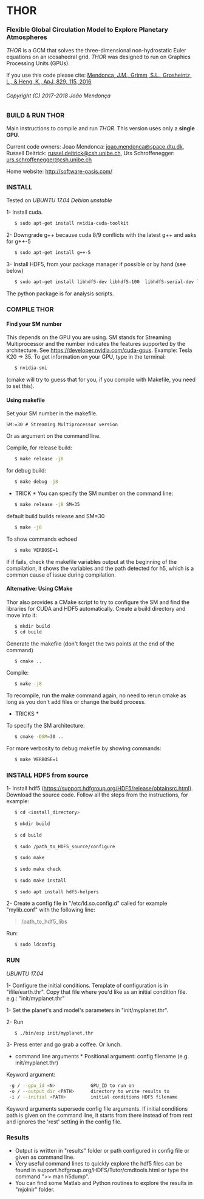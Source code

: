 # THOR #

### Flexible Global Circulation Model to Explore Planetary Atmospheres

*THOR* is a GCM that solves the three-dimensional non-hydrostatic Euler equations on an icosahedral grid. *THOR* was designed to run on Graphics Processing Units (GPUs).

If you use this code please cite: [Mendonca, J.M., Grimm, S.L., Grosheintz, L., & Heng, K., ApJ, 829, 115, 2016](http://iopscience.iop.org/article/10.3847/0004-637X/829/2/115/meta)

###### Copyright (C) 2017-2018 João Mendonça ######

### BUILD & RUN THOR

Main instructions to compile and run *THOR*. This version uses only a __single__ __GPU__.

Current code owners: Joao Mendonca: joao.mendonca@space.dtu.dk, Russell Deitrick: russel.deitrick@csh.unibe.ch, Urs Schroffenegger: urs.schroffenegger@csh.unibe.ch


Home website: http://software-oasis.com/

### INSTALL

Tested on *UBUNTU* *17.04* *Debian unstable*

1- Install cuda. 

```sh
   $ sudo apt-get install nvidia-cuda-toolkit
```
2- Downgrade g++ because cuda 8/9 conflicts with the latest g++ and asks for g++-5

```sh
   $ sudo apt-get install g++-5
```
3- Install HDF5, from your package manager if possible or by hand (see below)
```sh
   $ sudo apt-get install libhdf5-dev libhdf5-100  libhdf5-serial-dev libhdf5-cpp-100 python-h5py
```
The python package is for analysis scripts.

### COMPILE THOR
#### Find your SM number

This depends on the GPU you are using. SM stands for Streaming Multiprocessor and the number indicates the features supported by the architecture. See https://developer.nvidia.com/cuda-gpus.
   Example: Tesla K20 -> 35. To get information on your GPU, type in the terminal: 

```sh
   $ nvidia-smi 
```

(cmake will try to guess that for you, if you compile with Makefile, you need to set this).

#### Using makefile

Set your SM number in the makefile.
```
SM:=30 # Streaming Multiprocessor version
```
Or as argument on the command line.

Compile, for release build:

```sh
   $ make release -j8
```

for debug build:

```sh
   $ make debug -j8
```

* TRICK *
You can specify the SM number on the command line:
```sh
   $ make release -j8 SM=35
```

default build builds release and SM=30
```sh
   $ make -j8
```

To show commands echoed
```sh
   $ make VERBOSE=1
```

If if fails, check the makefile variables output at the beginning of the compilation, it shows the variables and the path detected for h5, which is a common cause of issue during compilation.

#### Alternative: Using CMake
Thor also provides a CMake script to try to configure the SM and find the libraries for CUDA and HDF5 automatically.
Create a build directory and move into it:
```sh
   $ mkdir build
   $ cd build
```
Generate the makefile (don't forget the two points at the end of the command)

```sh
   $ cmake ..
```

Compile:
```sh
   $ make -j8
```

To recompile, run the make command again, no need to rerun cmake as long as you don't add files or change the build process.

* TRICKS *

To specify the SM architecture:
```sh
   $ cmake -DSM=30 ..
```

For more verbosity to debug makefile by showing commands:
```sh
   $ make VERBOSE=1
```

### INSTALL HDF5 from source

1- Install hdf5 (https://support.hdfgroup.org/HDF5/release/obtainsrc.html). 
   Download the source code.
   Follow all the steps from the instructions, for example:

```sh
   $ cd <install_directory>
   
   $ mkdir build
   
   $ cd build
   
   $ sudo /path_to_HDF5_source/configure
   
   $ sudo make
   
   $ sudo make check
   
   $ sudo make install
   
   $ sudo apt install hdf5-helpers
```

   
2- Create a config file in "/etc/ld.so.config.d" called for example "mylib.conf" with the following line:

   > /path_to_hdf5_libs
   
   Run: 
   
```sh
   $ sudo ldconfig 
```

### RUN

*UBUNTU* *17.04*

1- Configure the initial conditions. Template of configuration is in "ifile/earth.thr".
Copy that file where you'd like as an initial condition file. e.g.: "init/myplanet.thr"

1- Set the planet's and model's parameters in "init/myplanet.thr".

2- Run 

```sh
   $ ./bin/esp init/myplanet.thr 
```

3- Press enter and go grab a coffee. Or lunch.

* command line arguments * 
Positional argument: config filename (e.g. init/myplanet.thr)

Keyword argument:
```sh
 -g / --gpu_id <N>             GPU_ID to run on
 -o / --output_dir <PATH>      directory to write results to
 -i / --initial <PATH>         initial conditions HDF5 filename
```

Keyword arguments supersede config file arguments. 
If initial conditions path is given on the command line, it starts from there instead of from rest and ignores the 'rest' setting in the config file.

### Results

* Output is written in "results" folder or path configured in config file or given as command line.
* Very useful command lines to quickly explore the hdf5 files can be found in support.hdfgroup.org/HDFS/Tutor/cmdtools.html
  or type the command ">> man h5dump".
* You can find some Matlab and Python routines to explore the results in "mjolnir" folder.
